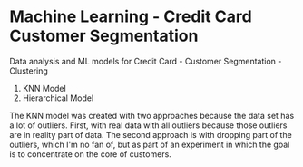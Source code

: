 # Machine Learning - Credit Card Customer Segmentation

Data analysis and ML models for Credit Card - Customer Segmentation - Clustering

1. KNN Model
2. Hierarchical Model

The KNN model was created with two approaches because the data set has a lot of outliers. First, with real data with all outliers because those outliers are in reality part of data. The second approach is with dropping part of the outliers, which I'm no fan of, but as part of an experiment in which the goal is to concentrate on the core of customers.
